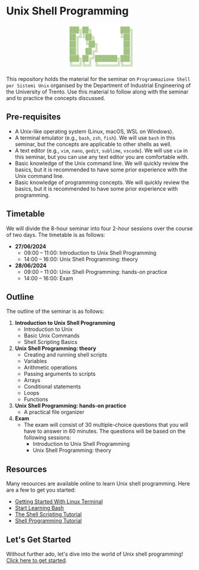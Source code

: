 # Unix Shell Programming

<p align="center">
<img src="./logo.png" alt="Unix Shell Programming" width=180px>
</img>
</p>

This repository holds the material for the seminar on `Programmazione Shell per Sistemi Unix` organised by the Department of Industrial Engineering of the University of Trento. Use this material to follow along with the seminar and to practice the concepts discussed.

## Pre-requisites

- A Unix-like operating system (Linux, macOS, WSL on Windows).
- A terminal emulator (e.g., `bash`, `zsh`, `fish`). We will use `bash` in this seminar, but the concepts are applicable to other shells as well.
- A text editor (e.g., `vim`, `nano`, `gedit`, `sublime`, `vscode`). We will use `vim` in this seminar, but you can use any text editor you are comfortable with.
- Basic knowledge of the Unix command line. We will quickly review the basics, but it is recommended to have some prior experience with the Unix command line.
- Basic knowledge of programming concepts. We will quickly review the basics, but it is recommended to have some prior experience with programming.

## Timetable

We will divide the 8-hour seminar into four 2-hour sessions over the course of two days. The timetable is as follows:

- **27/06/2024**
  - 09:00 – 11:00: Introduction to Unix Shell Programming
  - 14:00 – 16:00: Unix Shell Programming: theory
- **28/06/2024**
  - 09:00 – 11:00: Unix Shell Programming: hands-on practice
  - 14:00 – 16:00: Exam

## Outline

The outline of the seminar is as follows:

1. **Introduction to Unix Shell Programming**
   - Introduction to Unix
   - Basic Unix Commands
   - Shell Scripting Basics
2. **Unix Shell Programming: theory**
   - Creating and running shell scripts
   - Variables
   - Arithmetic operations
   - Passing arguments to scripts
   - Arrays
   - Conditional statements
   - Loops
   - Functions
3. **Unix Shell Programming: hands-on practice**
   - A practical file organizer
4. **Exam**
   - The exam will consist of 30 multiple-choice questions that you will have to answer in 60 minutes. The questions will be based on the following sessions:
     - Introduction to Unix Shell Programming
     - Unix Shell Programming: theory

## Resources

Many resources are available online to learn Unix shell programming. Here are a few to get you started:

- [Getting Started With Linux Terminal](https://itsfoss.com/linux-terminal-basics/)
- [Start Learning Bash](https://linuxhandbook.com/bash/)
- [The Shell Scripting Tutorial](https://www.shellscript.sh)
- [Shell Programming Tutorial](https://www.learnshell.org)

## Let's Get Started

Without further ado, let's dive into the world of Unix shell programming! [Click here to get started](./lectures/00_introduction_to_unix_shell_programming.md).
